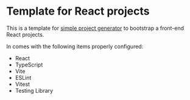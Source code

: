 # Template for React projects

This is a template for [simple project generator][spg] to bootstrap a front-end React projects.

In comes with the following items properly configured:
- React
- TypeScript
- Vite
- ESLint
- Vitest
- Testing Library




[spg]:https://github.com/goliatone/simple-project-generator
